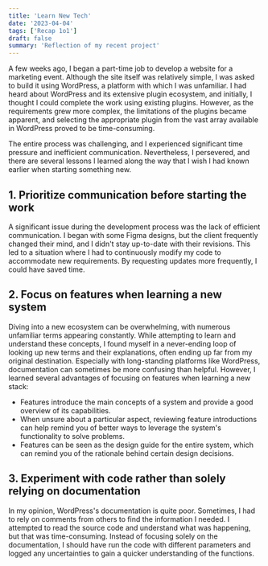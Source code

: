 ```yaml
---
title: 'Learn New Tech'
date: '2023-04-04'
tags: ['Recap 1o1']
draft: false
summary: 'Reflection of my recent project'
---
```


A few weeks ago, I began a part-time job to develop a website for a marketing event. Although the site itself was relatively simple, I was asked to build it using WordPress, a platform with which I was unfamiliar. I had heard about WordPress and its extensive plugin ecosystem, and initially, I thought I could complete the work using existing plugins. However, as the requirements grew more complex, the limitations of the plugins became apparent, and selecting the appropriate plugin from the vast array available in WordPress proved to be time-consuming.


The entire process was challenging, and I experienced significant time pressure and inefficient communication. Nevertheless, I persevered, and there are several lessons I learned along the way that I wish I had known earlier when starting something new.


## 1. Prioritize communication before starting the work

A significant issue during the development process was the lack of efficient communication. I began with some Figma designs, but the client frequently changed their mind, and I didn't stay up-to-date with their revisions. This led to a situation where I had to continuously modify my code to accommodate new requirements. By requesting updates more frequently, I could have saved time.

## 2. Focus on features when learning a new system

Diving into a new ecosystem can be overwhelming, with numerous unfamiliar terms appearing constantly. While attempting to learn and understand these concepts, I found myself in a never-ending loop of looking up new terms and their explanations, often ending up far from my original destination. Especially with long-standing platforms like WordPress, documentation can sometimes be more confusing than helpful. However, I learned several advantages of focusing on features when learning a new stack:

- Features introduce the main concepts of a system and provide a good overview of its capabilities.
- When unsure about a particular aspect, reviewing feature introductions can help remind you of better ways to leverage the system's functionality to solve problems.
- Features can be seen as the design guide for the entire system, which can remind you of the rationale behind certain design decisions.

## 3. Experiment with code rather than solely relying on documentation

In my opinion, WordPress's documentation is quite poor. Sometimes, I had to rely on comments from others to find the information I needed. I attempted to read the source code and understand what was happening, but that was time-consuming. Instead of focusing solely on the documentation, I should have run the code with different parameters and logged any uncertainties to gain a quicker understanding of the functions.